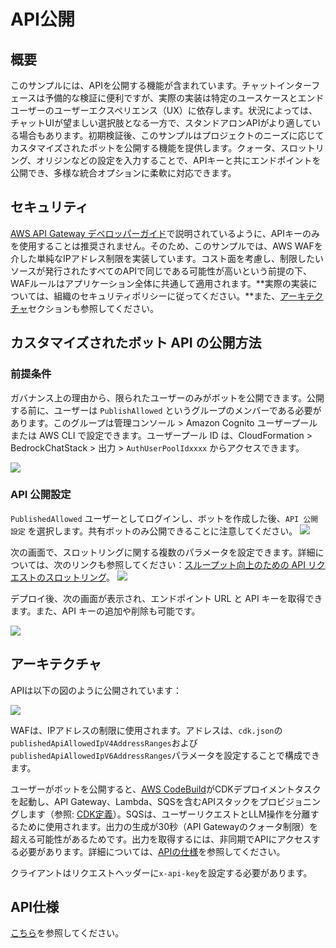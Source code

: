 # API公開

## 概要

このサンプルには、APIを公開する機能が含まれています。チャットインターフェースは予備的な検証に便利ですが、実際の実装は特定のユースケースとエンドユーザーのユーザーエクスペリエンス（UX）に依存します。状況によっては、チャットUIが望ましい選択肢となる一方で、スタンドアロンAPIがより適している場合もあります。初期検証後、このサンプルはプロジェクトのニーズに応じてカスタマイズされたボットを公開する機能を提供します。クォータ、スロットリング、オリジンなどの設定を入力することで、APIキーと共にエンドポイントを公開でき、多様な統合オプションに柔軟に対応できます。

## セキュリティ

[AWS API Gateway デベロッパーガイド](https://docs.aws.amazon.com/apigateway/latest/developerguide/api-gateway-api-usage-plans.html)で説明されているように、APIキーのみを使用することは推奨されません。そのため、このサンプルでは、AWS WAFを介した単純なIPアドレス制限を実装しています。コスト面を考慮し、制限したいソースが発行されたすべてのAPIで同じである可能性が高いという前提の下、WAFルールはアプリケーション全体に共通して適用されます。**実際の実装については、組織のセキュリティポリシーに従ってください。**また、[アーキテクチャ](#architecture)セクションも参照してください。

## カスタマイズされたボット API の公開方法

### 前提条件

ガバナンス上の理由から、限られたユーザーのみがボットを公開できます。公開する前に、ユーザーは `PublishAllowed` というグループのメンバーである必要があります。このグループは管理コンソール > Amazon Cognito ユーザープール または AWS CLI で設定できます。ユーザープール ID は、CloudFormation > BedrockChatStack > 出力 > `AuthUserPoolIdxxxx` からアクセスできます。

![](./imgs/group_membership_publish_allowed.png)

### API 公開設定

`PublishedAllowed` ユーザーとしてログインし、ボットを作成した後、`API 公開設定` を選択します。共有ボットのみ公開できることに注意してください。
![](./imgs/bot_api_publish_screenshot.png)

次の画面で、スロットリングに関する複数のパラメータを設定できます。詳細については、次のリンクも参照してください：[スループット向上のための API リクエストのスロットリング](https://docs.aws.amazon.com/apigateway/latest/developerguide/api-gateway-request-throttling.html)。
![](./imgs/bot_api_publish_screenshot2.png)

デプロイ後、次の画面が表示され、エンドポイント URL と API キーを取得できます。また、API キーの追加や削除も可能です。

![](./imgs/bot_api_publish_screenshot3.png)

## アーキテクチャ

APIは以下の図のように公開されています：

![](./imgs/published_arch.png)

WAFは、IPアドレスの制限に使用されます。アドレスは、`cdk.json`の`publishedApiAllowedIpV4AddressRanges`および`publishedApiAllowedIpV6AddressRanges`パラメータを設定することで構成できます。

ユーザーがボットを公開すると、[AWS CodeBuild](https://aws.amazon.com/codebuild/)がCDKデプロイメントタスクを起動し、API Gateway、Lambda、SQSを含むAPIスタックをプロビジョニングします（参照: [CDK定義](../cdk/lib/api-publishment-stack.ts)）。SQSは、ユーザーリクエストとLLM操作を分離するために使用されます。出力の生成が30秒（API Gatewayのクォータ制限）を超える可能性があるためです。出力を取得するには、非同期でAPIにアクセスする必要があります。詳細については、[APIの仕様](#api-specification)を参照してください。

クライアントはリクエストヘッダーに`x-api-key`を設定する必要があります。

## API仕様

[こちら](https://aws-samples.github.io/bedrock-chat)を参照してください。